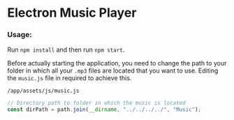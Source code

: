 # Electron Music Player

### Usage:

Run `npm install` and then run `npm start`.

Before actually starting the application, you need to change the path to your folder in which all your `.mp3` files are located that you want to use. Editing the `music.js` file in required to achieve this.

`/app/assets/js/music.js`

```js
// Directory path to folder in which the music is located
const dirPath = path.join(__dirname, "../../../../", "Music");
```
